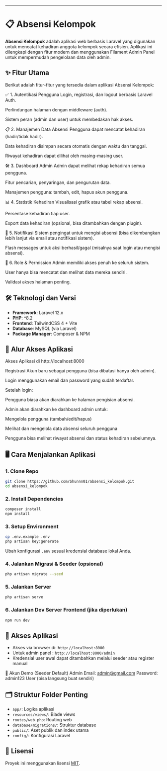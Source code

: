 

---

# 📋 Absensi Kelompok

**Absensi Kelompok** adalah aplikasi web berbasis Laravel yang digunakan untuk mencatat kehadiran anggota kelompok secara efisien. Aplikasi ini dilengkapi dengan fitur modern dan menggunakan Filament Admin Panel untuk mempermudah pengelolaan data oleh admin.

## ✨ Fitur Utama
Berikut adalah fitur-fitur yang tersedia dalam aplikasi Absensi Kelompok:

✅ 1. Autentikasi Pengguna
Login, registrasi, dan logout berbasis Laravel Auth.

Perlindungan halaman dengan middleware (auth).

Sistem peran (admin dan user) untuk membedakan hak akses.

📋 2. Manajemen Data Absensi
Pengguna dapat mencatat kehadiran (hadir/tidak hadir).

Data kehadiran disimpan secara otomatis dengan waktu dan tanggal.

Riwayat kehadiran dapat dilihat oleh masing-masing user.

🛠️ 3. Dashboard Admin 
Admin dapat melihat rekap kehadiran semua pengguna.

Fitur pencarian, penyaringan, dan pengurutan data.

Manajemen pengguna: tambah, edit, hapus akun pengguna.

📊 4. Statistik Kehadiran
Visualisasi grafik atau tabel rekap absensi.

Persentase kehadiran tiap user.

Export data kehadiran (opsional, bisa ditambahkan dengan plugin).

🔔 5. Notifikasi
Sistem pengingat untuk mengisi absensi (bisa dikembangkan lebih lanjut via email atau notifikasi sistem).

Flash messages untuk aksi berhasil/gagal (misalnya saat login atau mengisi absensi).

💼 6. Role & Permission
Admin memiliki akses penuh ke seluruh sistem.

User hanya bisa mencatat dan melihat data mereka sendiri.

Validasi akses halaman penting.



## 🛠️ Teknologi dan Versi

* **Framework**: Laravel 12.x
* **PHP**: ^8.2
* **Frontend**: TailwindCSS 4 + Vite
* **Database**: MySQL (via Laravel)
* **Package Manager**: Composer & NPM

## 🔑 Alur Akses Aplikasi
Akses Aplikasi di http://localhost:8000

Registrasi Akun baru sebagai pengguna (bisa dibatasi hanya oleh admin).

Login menggunakan email dan password yang sudah terdaftar.

Setelah login:

Pengguna biasa akan diarahkan ke halaman pengisian absensi.

Admin akan diarahkan ke dashboard admin untuk:

Mengelola pengguna (tambah/edit/hapus)

Melihat dan mengelola data absensi seluruh pengguna

Pengguna bisa melihat riwayat absensi dan status kehadiran sebelumnya.
## 🖥️ Cara Menjalankan Aplikasi

### 1. Clone Repo

```bash
git clone https://github.com/Shunnn01/absensi_kelompok.git
cd absensi_kelompok
```

### 2. Install Dependencies

```bash
composer install
npm install
```

### 3. Setup Environment

```bash
cp .env.example .env
php artisan key:generate
```

Ubah konfigurasi `.env` sesuai kredensial database lokal Anda.

### 4. Jalankan Migrasi & Seeder (opsional)

```bash
php artisan migrate --seed
```

### 5. Jalankan Server

```bash
php artisan serve
```

### 6. Jalankan Dev Server Frontend (jika diperlukan)

```bash
npm run dev
```

## 🔑 Akses Aplikasi

* Akses via browser di: `http://localhost:8000`
* Untuk admin panel : `http://localhost:8000/admin`
* Kredensial user awal dapat ditambahkan melalui seeder atau register manual

🧪 Akun Demo (Seeder Default)
Admin
Email: admin@gmail.com
Password: admin123
User
(bisa langsung buat sendiri)


## 🗂️ Struktur Folder Penting

* `app/`: Logika aplikasi
* `resources/views/`: Blade views
* `routes/web.php`: Routing web
* `database/migrations/`: Struktur database
* `public/`: Aset publik dan index utama
* `config/`: Konfigurasi Laravel

## 📄 Lisensi

Proyek ini menggunakan lisensi [MIT](LICENSE).


